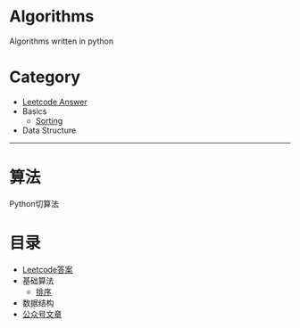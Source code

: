 # Algorithms

Algorithms written in python 

# Category
- [Leetcode Answer](./leetcode/README.md)
- Basics
    - [Sorting](./learning/sorting/README.md)
- Data Structure

<hr/>

# 算法

Python切算法

# 目录

- [Leetcode答案](./leetcode/README.md)
- 基础算法
    - [排序](./learning/sorting/README.md)
- 数据结构
- [公众号文章](./learning/README.md)